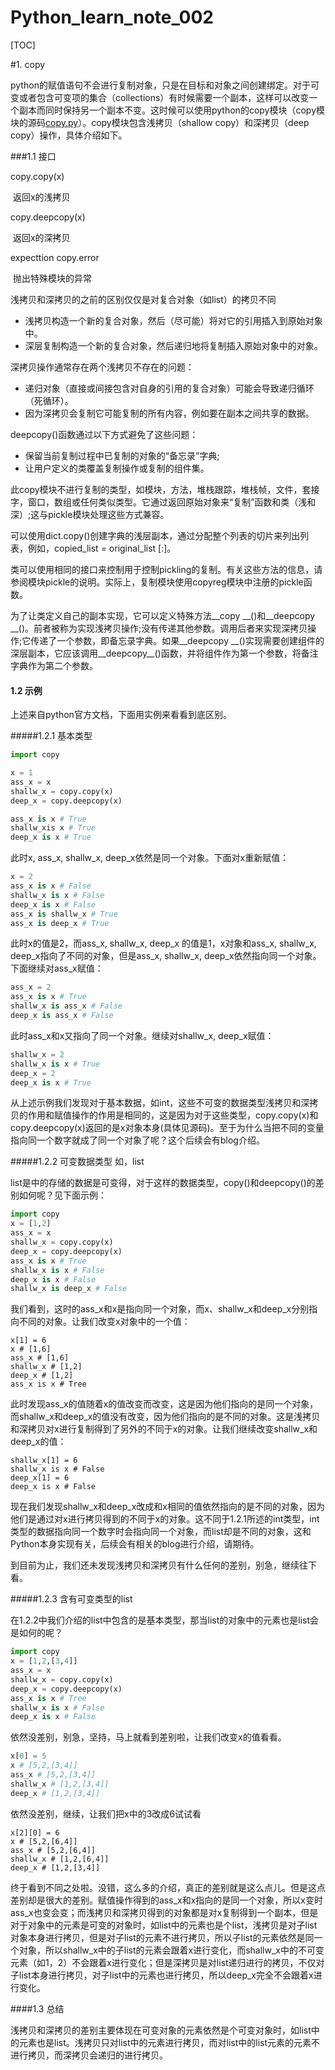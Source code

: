 # Python_learn_note_002

[TOC]

#1. copy

python的赋值语句不会进行复制对象，只是在目标和对象之间创建绑定。对于可变或者包含可变项的集合（collections）有时候需要一个副本，这样可以改变一个副本而同时保持另一个副本不变。这时候可以使用python的copy模块（copy模块的源码[copy.py](https://github.com/python/cpython/blob/3.7/Lib/copy.py)）。copy模块包含浅拷贝（shallow copy）和深拷贝（deep copy）操作，具体介绍如下。

###1.1 接口

copy.copy(x)

​        返回x的浅拷贝

copy.deepcopy(x)

​        返回x的深拷贝

expecttion copy.error

​        抛出特殊模块的异常

浅拷贝和深拷贝的之前的区别仅仅是对复合对象（如list）的拷贝不同

* 浅拷贝构造一个新的复合对象，然后（尽可能）将对它的引用插入到原始对象中。
* 深层复制构造一个新的复合对象，然后递归地将复制插入原始对象中的对象。

深拷贝操作通常存在两个浅拷贝不存在的问题：

* 递归对象（直接或间接包含对自身的引用的复合对象）可能会导致递归循环（死循环）。
* 因为深拷贝会复制它可能复制的所有内容，例如要在副本之间共享的数据。

deepcopy()函数通过以下方式避免了这些问题：

* 保留当前复制过程中已复制的对象的“备忘录”字典;
* 让用户定义的类覆盖复制操作或复制的组件集。

此copy模块不进行复制的类型，如模块，方法，堆栈跟踪，堆栈帧，文件，套接字，窗口，数组或任何类似类型。它通过返回原始对象来“复制”函数和类（浅和深）;这与pickle模块处理这些方式兼容。

可以使用dict.copy()创建字典的浅层副本，通过分配整个列表的切片来列出列表，例如，copied_list = original_list [:]。

类可以使用相同的接口来控制用于控制pickling的复制。有关这些方法的信息，请参阅模块pickle的说明。实际上，复制模块使用copyreg模块中注册的pickle函数。

为了让类定义自己的副本实现，它可以定义特殊方法\_\_copy \_\_()和\_\_deepcopy \_\_()。前者被称为实现浅拷贝操作;没有传递其他参数。调用后者来实现深拷贝操作;它传递了一个参数，即备忘录字典。如果\__deepcopy __()实现需要创建组件的深层副本，它应该调用\_\_deepcopy\_\_()函数，并将组件作为第一个参数，将备注字典作为第二个参数。

#### 1.2 示例

上述来自python官方文档，下面用实例来看看到底区别。

#####1.2.1 基本类型

```python
import copy

x = 1
ass_x = x
shallw_x = copy.copy(x)
deep_x = copy.deepcopy(x)

ass_x is x # True
shallw_xis x # True
deep_x is x # True

```

此时x, ass_x, shallw_x, deep_x依然是同一个对象。下面对x重新赋值：

```python
x = 2
ass_x is x # False
shallw_x is x # False
deep_x is x # False
ass_x is shallw_x # True
ass_x is deep_x # True

```

此时x的值是2，而ass_x, shallw_x, deep_x 的值是1，x对象和ass_x, shallw_x, deep_x指向了不同的对象，但是ass_x, shallw_x, deep_x依然指向同一个对象。下面继续对ass_x赋值：

```python
ass_x = 2
ass_x is x # True
shallw_x is ass_x # False
deep_x is ass_x # False
```

此时ass_x和x又指向了同一个对象。继续对shallw_x, deep_x赋值：

```python
shallw_x = 2
shallw_x is x # True
deep_x = 2
deep_x is x # True
```

从上述示例我们发现对于基本数据，如int，这些不可变的数据类型浅拷贝和深拷贝的作用和赋值操作的作用是相同的，这是因为对于这些类型，copy.copy(x)和copy.deepcopy(x)返回的是x对象本身(具体见源码)。至于为什么当把不同的变量指向同一个数字就成了同一个对象了呢？这个后续会有blog介绍。

#####1.2.2 可变数据类型 如，list

list是中的存储的数据是可变得，对于这样的数据类型，copy()和deepcopy()的差别如何呢？见下面示例：

```python
import copy
x = [1,2]
ass_x = x
shallw_x = copy.copy(x)
deep_x = copy.deepcopy(x)
ass_x is x # True
shallw_x is x # False
deep_x is x # False
shallw_x is deep_x # False
```

我们看到，这时的ass_x和x是指向同一个对象，而x、shallw_x和deep_x分别指向不同的对象。让我们改变x对象中的一个值：

```
x[1] = 6
x # [1,6]
ass_x # [1,6]
shallw_x # [1,2]
deep_x # [1,2]
ass_x is x # Tree
```

此时发现ass_x的值随着x的值改变而改变，这是因为他们指向的是同一个对象，而shallw_x和deep_x的值没有改变，因为他们指向的是不同的对象。这是浅拷贝和深拷贝对x进行复制得到了另外的不同于x的对象。让我们继续改变shallw_x和deep_x的值：

```
shallw_x[1] = 6
shallw_x is x # False
deep_x[1] = 6
deep_x is x # False
```

现在我们发现shallw_x和deep_x改成和x相同的值依然指向的是不同的对象，因为他们是通过对x进行拷贝得到的不同于x的对象。这不同于1.2.1所述的int类型，int类型的数据指向同一个数字时会指向同一个对象，而list却是不同的对象，这和Python本身实现有关，后续会有相关的blog进行介绍，请期待。

到目前为止，我们还未发现浅拷贝和深拷贝有什么任何的差别，别急，继续往下看。

#####1.2.3 含有可变类型的list

在1.2.2中我们介绍的list中包含的是基本类型，那当list的对象中的元素也是list会是如何的呢？

```python
import copy
x = [1,2,[3,4]]
ass_x = x
shallw_x = copy.copy(x)
deep_x = copy.deepcopy(x)
ass_x is x # Tree
shallw_x is x # False
deep_x is x # False
```

依然没差别，别急，坚持，马上就看到差别啦，让我们改变x的值看看。

```python
x[0] = 5
x # [5,2,[3,4]]
ass_x # [5,2,[3,4]]
shallw_x # [1,2,[3,4]]
deep_x # [1,2,[3,4]]
```

依然没差别，继续，让我们把x中的3改成6试试看

```
x[2][0] = 6
x # [5,2,[6,4]]
ass_x # [5,2,[6,4]]
shallw_x # [1,2,[6,4]]
deep_x # [1,2,[3,4]]
```

终于看到不同之处啦。没错，这么多的介绍，真正的差别就是这么点儿。但是这点差别却是很大的差别。赋值操作得到的ass_x和x指向的是同一个对象，所以x变时ass_x也变会变；而浅拷贝和深拷贝得到的对象都是对x复制得到一个副本，但是对于对象中的元素是可变的对象时，如list中的元素也是个list，浅拷贝是对子list对象本身进行拷贝，但是对子list的元素不进行拷贝，所以子list的元素依然是同一个对象，所以shallw_x中的子list的元素会跟着x进行变化，而shallw_x中的不可变元素（如1，2）不会跟着x进行变化；但是深拷贝是对list递归进行的拷贝，不仅对子list本身进行拷贝，对子list中的元素也进行拷贝，所以deep_x完全不会跟着x进行变化。

####1.3 总结

浅拷贝和深拷贝的差别主要体现在可变对象的元素依然是个可变对象时，如list中的元素也是list。浅拷贝只对list中的元素进行拷贝，而对list中的list元素的元素不进行拷贝，而深拷贝会递归的进行拷贝。